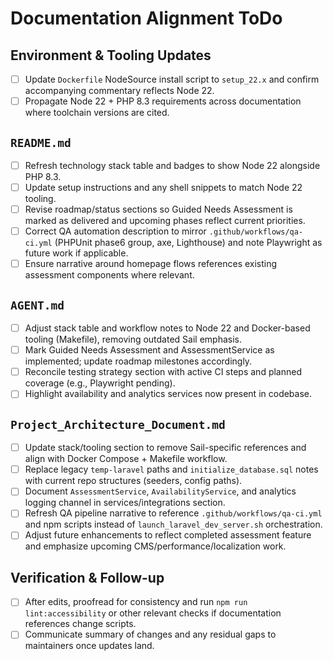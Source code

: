# Documentation Alignment ToDo

## Environment & Tooling Updates
- [ ] Update `Dockerfile` NodeSource install script to `setup_22.x` and confirm accompanying commentary reflects Node 22.
- [ ] Propagate Node 22 + PHP 8.3 requirements across documentation where toolchain versions are cited.

## `README.md`
- [ ] Refresh technology stack table and badges to show Node 22 alongside PHP 8.3.
- [ ] Update setup instructions and any shell snippets to match Node 22 tooling.
- [ ] Revise roadmap/status sections so Guided Needs Assessment is marked as delivered and upcoming phases reflect current priorities.
- [ ] Correct QA automation description to mirror `.github/workflows/qa-ci.yml` (PHPUnit phase6 group, axe, Lighthouse) and note Playwright as future work if applicable.
- [ ] Ensure narrative around homepage flows references existing assessment components where relevant.

## `AGENT.md`
- [ ] Adjust stack table and workflow notes to Node 22 and Docker-based tooling (Makefile), removing outdated Sail emphasis.
- [ ] Mark Guided Needs Assessment and AssessmentService as implemented; update roadmap milestones accordingly.
- [ ] Reconcile testing strategy section with active CI steps and planned coverage (e.g., Playwright pending).
- [ ] Highlight availability and analytics services now present in codebase.

## `Project_Architecture_Document.md`
- [ ] Update stack/tooling section to remove Sail-specific references and align with Docker Compose + Makefile workflow.
- [ ] Replace legacy `temp-laravel` paths and `initialize_database.sql` notes with current repo structures (seeders, config paths).
- [ ] Document `AssessmentService`, `AvailabilityService`, and analytics logging channel in services/integrations section.
- [ ] Refresh QA pipeline narrative to reference `.github/workflows/qa-ci.yml` and npm scripts instead of `launch_laravel_dev_server.sh` orchestration.
- [ ] Adjust future enhancements to reflect completed assessment feature and emphasize upcoming CMS/performance/localization work.

## Verification & Follow-up
- [ ] After edits, proofread for consistency and run `npm run lint:accessibility` or other relevant checks if documentation references change scripts.
- [ ] Communicate summary of changes and any residual gaps to maintainers once updates land.
